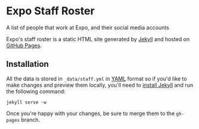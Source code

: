 Expo Staff Roster
=================
A list of people that work at Expo, and their social media accounts

Expo's staff roster is a static HTML site generated by [Jekyll](http://jekyllrb.com/) and hosted on [GitHub Pages](https://pages.github.com/).


Installation
------------
All the data is stored in `_data/staff.yml` in [YAML](http://www.yaml.org/) format so if you'd like to make changes and preview them locally, you'll need to [install Jekyll](http://jekyllrb.com/docs/installation/) and run the following command:

    jekyll serve -w

Once you're happy with your changes, be sure to merge them to the `gh-pages` branch.

